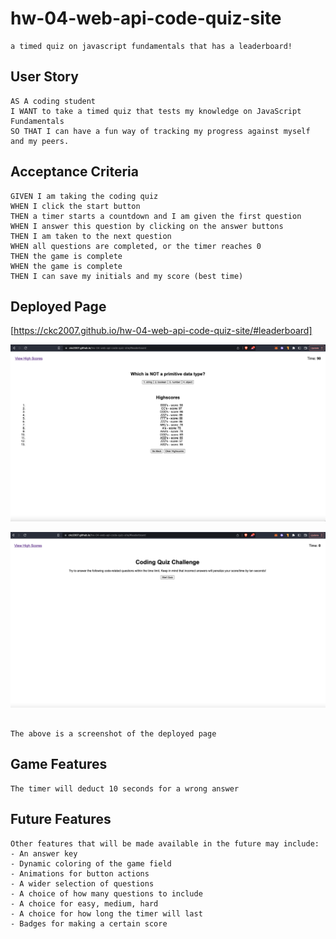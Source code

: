 # hw-04-web-api-code-quiz-site

```
a timed quiz on javascript fundamentals that has a leaderboard!
```

## User Story

```
AS A coding student
I WANT to take a timed quiz that tests my knowledge on JavaScript Fundamentals
SO THAT I can have a fun way of tracking my progress against myself and my peers.
```

## Acceptance Criteria

```
GIVEN I am taking the coding quiz
WHEN I click the start button
THEN a timer starts a countdown and I am given the first question
WHEN I answer this question by clicking on the answer buttons
THEN I am taken to the next question
WHEN all questions are completed, or the timer reaches 0
THEN the game is complete
WHEN the game is complete
THEN I can save my initials and my score (best time)
```

## Deployed Page

[https://ckc2007.github.io/hw-04-web-api-code-quiz-site/#leaderboard]

![demo page](./assets/img/hw-04-01.png)

![demo page](./assets/img/hw-04-02.png)

```

The above is a screenshot of the deployed page

```

## Game Features

```
The timer will deduct 10 seconds for a wrong answer
```

## Future Features

```
Other features that will be made available in the future may include:
- An answer key
- Dynamic coloring of the game field
- Animations for button actions
- A wider selection of questions
- A choice of how many questions to include
- A choice for easy, medium, hard
- A choice for how long the timer will last
- Badges for making a certain score
```
